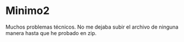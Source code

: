 # Minimo2

Muchos problemas técnicos. No me dejaba subir el archivo de ninguna manera hasta que he probado en zip.

